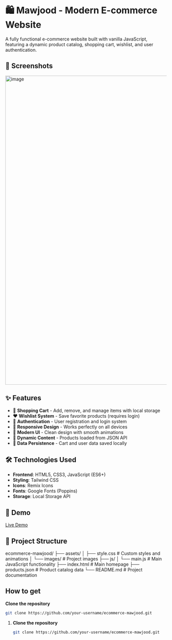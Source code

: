 # 🛍️ Mawjood - Modern E-commerce Website

A fully functional e-commerce website built with vanilla JavaScript, featuring a dynamic product catalog, shopping cart, wishlist, and user authentication.

## 📸 Screenshots
<img width="1903" height="965" alt="image" src="https://github.com/user-attachments/assets/d7871a54-7673-4d69-be99-1953c1a99889" />

## ✨ Features

- 🛒 **Shopping Cart** - Add, remove, and manage items with local storage
- ❤️ **Wishlist System** - Save favorite products (requires login)
- 🔐 **Authentication** - User registration and login system
- 📱 **Responsive Design** - Works perfectly on all devices
- 🎨 **Modern UI** - Clean design with smooth animations
- 🔄 **Dynamic Content** - Products loaded from JSON API
- 💾 **Data Persistence** - Cart and user data saved locally

## 🛠️ Technologies Used

- **Frontend**: HTML5, CSS3, JavaScript (ES6+)
- **Styling**: Tailwind CSS
- **Icons**: Remix Icons
- **Fonts**: Google Fonts (Poppins)
- **Storage**: Local Storage API

## 🚀 Demo

[Live Demo](https://Mosjdeed.github.io/ecommerce-mawjood)

## 📁 Project Structure
ecommerce-mawjood/
├── assets/
│   ├── style.css          # Custom styles and animations
│   └── images/            # Project images
├── js/
│   └── main.js           # Main JavaScript functionality
├── index.html            # Main homepage
├── products.json         # Product catalog data
└── README.md            # Project documentation

## How to get
**Clone the repository**
   ```bash
   git clone https://github.com/your-username/ecommerce-mawjood.git
   ```


1. **Clone the repository**
   ```bash
   git clone https://github.com/your-username/ecommerce-mawjood.git
